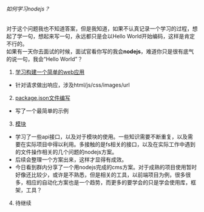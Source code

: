###### 如何学习nodejs？
对于这个问题我也不知道答案，但是我知道，如果不认真记录一个学习的过程，想起了学一句，想起来写一句，永远都只是会以Hello World开始编码，这样是肯定不行的。  
如果有一天你去面试的时候，面试官看你写的我会**nodejs**，难道你只是很有底气的说一句，我会“Hello World”？

1. [学习构建一个简单的web应用](https://github.com/cangku/how-to-learn-nodejs/tree/dev/1.1)  
 * 针对请求做出响应，涉及html/js/css/images/url  
2. [package.json文件编写](https://github.com/cangku/how-to-learn-nodejs/tree/dev/1.2)  
 * 写了一个最简单的示例  
3. [模块](https://github.com/cangku/how-to-learn-nodejs/tree/dev/1.3)
 * 学习了一些api接口，以及对于模块的使用。一些知识需要不断重复，以及需要在实际项目中得以利用。多接触的是fs相关的接口，以及在实际工作中遇到的文件操作相关的几个问题的nodejs方案。  
 * 后续会整理一个方案出来，这样才显得有成效。  
 * 今日看到群内分享了一个用nodejs完成的cms方案。对于成熟的项目使用暂时好像还比较少，或许是不熟悉，但是相关的工具，以前端项目为例，很多很多，相应的自动化方案也是一个趋势，而更多的要学会的只是学会使用库，框架，工具？  
4. 待继续  
